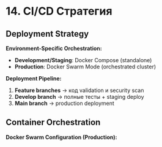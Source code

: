 # 14. CI/CD Стратегия

## Deployment Strategy

**Environment-Specific Orchestration:**

- **Development/Staging**: Docker Compose (standalone)
- **Production**: Docker Swarm Mode (orchestrated cluster)

**Deployment Pipeline:**

1. **Feature branches** → код validation и security scan
2. **Develop branch** → полные тесты + staging deploy
3. **Main branch** → production deployment

## Container Orchestration

**Docker Swarm Configuration (Production):**

```yaml
```
